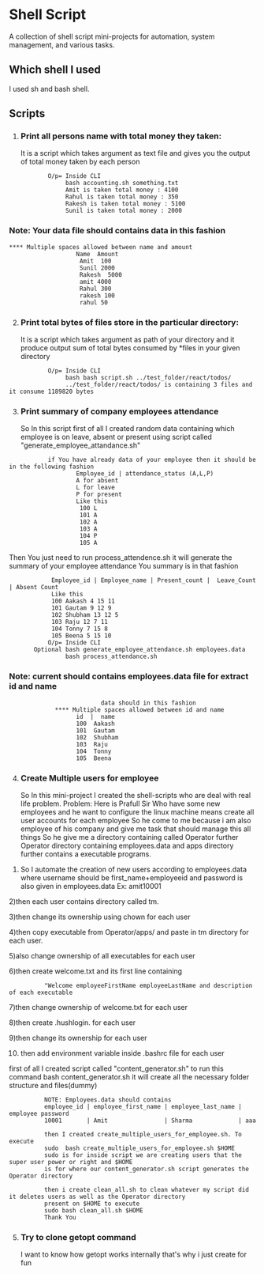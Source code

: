 # Shell Script

A collection of shell script mini-projects for automation, system management, and various tasks.

## Which shell I used

I used sh and bash shell.

## Scripts

1. ### Print all persons name with total money they taken:
   It is a script which takes argument as text file and gives you the output
   of total money taken by each person

```
           O/p= Inside CLI
                bash accounting.sh something.txt
                Amit is taken total money : 4100
                Rahul is taken total money : 350
                Rakesh is taken total money : 5100
                Sunil is taken total money : 2000
```

### Note: Your data file should contains data in this fashion

```
**** Multiple spaces allowed between name and amount
                   Name  Amount
                    Amit  100
                    Sunil 2000
                    Rakesh  5000
                    amit 4000
                    Rahul 300
                    rakesh 100
                    rahul 50
```

2. ### Print total bytes of files store in the particular directory:
   It is a script which takes argument as path of your directory and it
   produce output sum of total bytes consumed by \*files in your given directory

```
           O/p= Inside CLI
                bash bash script.sh ../test_folder/react/todos/
                ../test_folder/react/todos/ is containing 3 files and it consume 1189820 bytes
```

3. ### Print summary of company employees attendance
   So In this script first of all I created random data containing which employee is on
   leave, absent or present using script called "generate_employee_attandance.sh"

```
           if You have already data of your employee then it should be in the following fashion
                   Employee_id | attendance_status (A,L,P)
                   A for absent
                   L for leave
                   P for present
                   Like this
                    100 L
                    101 A
                    102 A
                    103 A
                    104 P
                    105 A
```

Then You just need to run process_attendence.sh it will generate the summary of your employee
attendance
You summary is in that fashion

```
            Employee_id | Employee_name | Present_count |  Leave_Count | Absent Count
            Like this
            100 Aakash 4 15 11
            101 Gautam 9 12 9
            102 Shubham 13 12 5
            103 Raju 12 7 11
            104 Tonny 7 15 8
            105 Beena 5 15 10
           O/p= Inside CLI
       Optional bash generate_employee_attendance.sh employees.data
                bash process_attendance.sh
```

### Note: current should contains employees.data file for extract id and name

```
                          data should in this fashion
             **** Multiple spaces allowed between id and name
                   id  |  name
                   100  Aakash
                   101  Gautam
                   102  Shubham
                   103  Raju
                   104  Tonny
                   105  Beena
```

4. ### Create Multiple users for employee
   So In this mini-project I created the shell-scripts who are deal with real life problem.
   Problem:
   Here is Prafull Sir Who have some new employees and he want to configure the linux machine
   means create all user accounts for each employee So he come to me because i am also
   employee of his company and give me task that should manage this all things
   So he give me a directory containing called Operator further Operator directory containing
   employees.data and apps directory further contains a executable programs.

1) So I automate the creation of new users according to employees.data where username should be first_name+employeeid and password is also given in employees.data
   Ex: amit10001

2)then each user contains directory called tm.

3)then change its ownership using chown for each user

4)then copy executable from Operator/apps/ and paste in tm directory for each user.

5)also change ownership of all executables for each user

6)then create welcome.txt and its first line containing

```
          "Welcome employeeFirstName employeeLastName and description of each executable
```

7)then change ownership of welcome.txt for each user

8)then create .hushlogin. for each user

9)then change its ownership for each user

10. then add environment variable inside .bashrc file for each user

first of all I created script called "content_generator.sh" to run this command
bash content_generator.sh it will create all the necessary folder structure and
files(dummy)

```
          NOTE: Employees.data should contains
          employee_id | employee_first_name | employee_last_name | employee password
          10001       | Amit                | Sharma             | aaa

          then I created create_multiple_users_for_employee.sh. To execute
          sudo  bash create_multiple_users_for_employee.sh $HOME
          sudo is for inside script we are creating users that the super user power or right and $HOME
          is for where our content_generator.sh script generates the Operator directory

          then i create clean_all.sh to clean whatever my script did it deletes users as well as the Operator directory
          present on $HOME to execute
          sudo bash clean_all.sh $HOME
          Thank You
```

5. ### Try to clone getopt command
   I want to know how getopt works internally that's why i just create for fun
